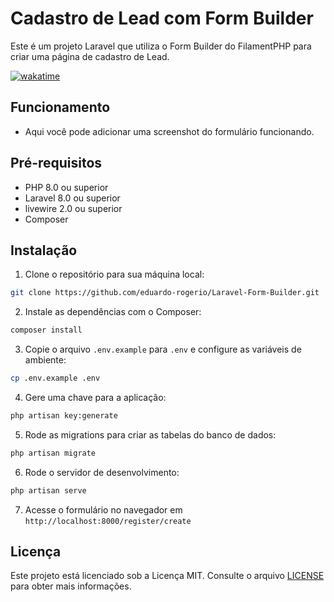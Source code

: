 # Cadastro de Lead com Form Builder

Este é um projeto Laravel que utiliza o Form Builder do FilamentPHP para criar uma página de cadastro de Lead.

[![wakatime](https://wakatime.com/badge/user/a123514e-1d04-4b39-aaac-69ab598cacd9/project/73cff5b3-3026-4596-a8f5-24b48c8d326c.svg)](https://wakatime.com/badge/user/a123514e-1d04-4b39-aaac-69ab598cacd9/project/73cff5b3-3026-4596-a8f5-24b48c8d326c)

## Funcionamento

* Aqui você pode adicionar uma screenshot do formulário funcionando.

## Pré-requisitos

* PHP 8.0 ou superior
* Laravel 8.0 ou superior
* livewire 2.0 ou superior
* Composer

## Instalação

1. Clone o repositório para sua máquina local:

```bash
git clone https://github.com/eduardo-rogerio/Laravel-Form-Builder.git
```

2. Instale as dependências com o Composer:

```bash 
composer install
```

3. Copie o arquivo `.env.example` para `.env` e configure as variáveis de ambiente:

```bash 
cp .env.example .env
```

4. Gere uma chave para a aplicação:

```bash
php artisan key:generate
```

5. Rode as migrations para criar as tabelas do banco de dados:

```bash
php artisan migrate
```

6. Rode o servidor de desenvolvimento:

```bash
php artisan serve
```

7. Acesse o formulário no navegador em `http://localhost:8000/register/create`

## Licença

Este projeto está licenciado sob a Licença MIT. Consulte o arquivo [LICENSE](LICENSE) para obter mais informações.

